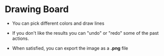 # Drawing Board

- You can pick different colors and draw lines

- If you don't like the results you can "undo" or "redo" some of the past actions.

- When satisfied, you can export the image as a **.png** file

